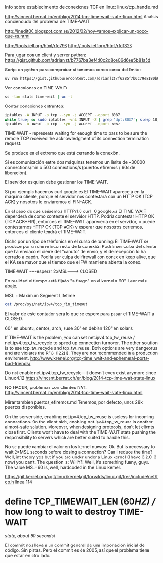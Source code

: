 Info sobre establecimiento de conexiones TCP en linux: linux/tcp_handle.md

<http://vincent.bernat.im/en/blog/2014-tcp-time-wait-state-linux.html>
Análsis conciencudo del problema del TIME-WAIT

<http://inedit00.blogspot.com.es/2012/02/hoy-vamos-explicar-un-poco-que-es.html>

<http://tools.ietf.org/html/rfc793>
<http://tools.ietf.org/html/rfc1323>

Para jugar con un client y server python: <https://gist.github.com/adrianlzt/b7767ba3ef4d0c2d8ce06d6ee5b81a5d>

Script en python para comprobar si tenemos conex cerca del límite:

```bash
uv run https://gist.githubusercontent.com/adrianlzt/f6285f7b6c79e5180b0d8b3bffb1d45e/raw/a0d08176a7e5a59dc1adedfdbfc8156e62684a8e/timewait_monitor.py --threshold 50
```

Ver conexiones en TIME-WAIT:

```bash
ss -tan state time-wait | wc -l
```

Contar conexiones entrantes:

```bash
iptables -A INPUT -p tcp --syn -j ACCEPT --dport 8087
while true; do sudo iptables -vnL INPUT -Z | grep 'dpt:8087'; sleep 10; done
iptables -D INPUT -p tcp --syn -j ACCEPT --dport 8087
```

TIME-WAIT - represents waiting for enough time to pass to be sure the remote TCP received the acknowledgment of its connection termination request.

Se produce en el extremo que está cerrando la conexión.

Si es comunicación entre dos máquinas tenemos un límite de ~30000 connections/min o 500 connections/s (puertos efiremos / 60s de liberación).

El servidor es quien debe gestionar los TIME-WAIT.

Si por ejemplo hacemos
curl google.es
El TIME-WAIT aparecerá en la máquina cliente, porque el servidor nos contestará con un HTTP OK (TCP ACK) y nosotros le enviaremos el FIN+ACK.

En el caso de que usásemos HTTP/1.0
curl -0 google.es
El TIME-WAIT dependerá de como conteste el servidor HTTP. Podría contestar HTTP OK (TCP ACK+FIN), entonces el TIME-WAIT aparecería en el servidor, o puede contestarnos HTTP OK (TCP ACK) y esperar que nosotros cerremos, entonces el cliente tendrá el TIME-WAIT.

Dicho por un tipo de telefonica en el curso de tunning:
El TIME-WAIT se produce por un cierre incorrecto de la conexión
Podría ser culpa del cliente que ha enviado el cierre del "canuto" de envío, y el de recepción lo ha cerrado a capón.
Podría ser culpa del firewall con conex en keep alive, que el KA sea mayor que el tiempo que el FW mantiene abierta la conex.

TIME-WAIT ----esperar 2xMSL---> CLOSED

En realidad el tiempo está fijado "a fuego" en el kernel a 60". Leer más abajo.

MSL = Maximum Segment Lifetime

```bash
cat /proc/sys/net/ipv4/tcp_fin_timeout
```

El valor de este contador será lo que se espere para pasar el TIME-WAIT a CLOSED.

60" en ubuntu, centos, arch, suse
30" en debian
120" en solaris

If TIME-WAIT is the problem, you can set net.ipv4.tcp_tw_reuse / net.ipv4.tcp_tw_recycle to speed up connection turnover.
The other solution is to use tcp_tw_recycle and tcp_tw_reuse. Both options are very dangeorus and are violates the RFC 1122[1]. They are not recommended in a production enviroment. <http://www.krenel.org/tcp-time_wait-and-ephemeral-ports-bad-friends/>

Do not enable net.ipv4.tcp_tw_recycle—it doesn’t even exist anymore since Linux 4.12
<https://vincent.bernat.ch/en/blog/2014-tcp-time-wait-state-linux>

NO HACER, problemas con clientes NAT: <http://vincent.bernat.im/en/blog/2014-tcp-time-wait-state-linux.html>

Mirar tambien puertos_efiremos.md
Tenemos, por defecto, unos 28k puertos disponibles.

On the server side, enabling net.ipv4.tcp_tw_reuse is useless for incoming connections.
On the client side, enabling net.ipv4.tcp_tw_reuse is another almost-safe solution.
Moreover, when designing protocols, don’t let clients close first. Clients won’t have to deal with the TIME-WAIT state pushing the responsibility to servers which are better suited to handle this.

No se puede cambiar el valor en los kernel nuevos:
Ok. But is necessary to wait 2\*MSL seconds before closing a connection? Can I reduce the time? Well, int theory yes but if you are under under a Linux kernel (I have 3.2.0-3 now) you can’t. The question is: WHY?! Well, it’s something funny, guys. The value MSL=60 is, well, hardcoded in the Linux kernel.

<https://git.kernel.org/cgit/linux/kernel/git/torvalds/linux.git/tree/include/net/tcp.h>
línea 114

# define TCP_TIMEWAIT_LEN (60*HZ) /* how long to wait to destroy TIME-WAIT

*state, about 60 seconds*/

El commit nos lleva a un commit general de una importación inicial de código. Sin pistas. Pero el commit es de 2005, así que el problema tiene que estar en otro lado.
